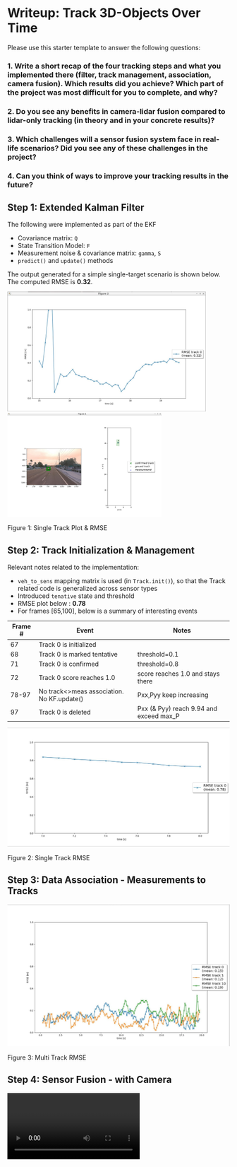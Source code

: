 # Writeup: Track 3D-Objects Over Time

Please use this starter template to answer the following questions:

### 1. Write a short recap of the four tracking steps and what you implemented there (filter, track management, association, camera fusion). Which results did you achieve? Which part of the project was most difficult for you to complete, and why?


### 2. Do you see any benefits in camera-lidar fusion compared to lidar-only tracking (in theory and in your concrete results)? 


### 3. Which challenges will a sensor fusion system face in real-life scenarios? Did you see any of these challenges in the project?


### 4. Can you think of ways to improve your tracking results in the future?



## Step 1: Extended Kalman Filter

The following were implemented as part of the EKF
- Covariance matrix: `Q`
- State Transition Model: `F` 
- Measurement noise & covariance matrix: `gamma`, `S`
- `predict()` and `update()` methods

The output generated for a simple single-target scenario is shown below. 
The computed RMSE is **0.32**.

<img src="screenshots/step1_rmse.jpg" width="450"></img>
<img src="screenshots/step1_single_track_plot.jpg" width="350"></img>
<figcaption>Figure 1: Single Track Plot & RMSE</figcaption>


## Step 2: Track Initialization & Management 

Relevant notes related to the implementation:
- `veh_to_sens` mapping matrix is used (in `Track.init()`), so that the Track related code is generalized across sensor types
- Introduced `tenative` state and threshold
- RMSE plot below : **0.78**
- For frames [65,100], below is a summary of interesting events

| Frame # |                   Event                    |                  Notes                  |
| ------- | ------------------------------------------ | --------------------------------------- |
| 67      | Track 0 is initialized                     |                                         |
| 68      | Track 0 is marked tentative                | threshold=0.1                           |
| 71      | Track 0 is confirmed                       | threshold=0.8                           |
| 72      | Track 0 score reaches 1.0                  | score reaches 1.0 and stays there       |
| 78-97   | No track<>meas association. No KF.update() | Pxx,Pyy keep increasing                 |
| 97      | Track 0 is deleted                         | Pxx (& Pyy) reach 9.94 and exceed max_P |

<img src="screenshots/step2_rmse.jpg" width="600"></img>
<figcaption>Figure 2: Single Track RMSE</figcaption>


## Step 3: Data Association - Measurements to Tracks

<img src="screenshots/step3_rmse.jpg" width="600"></img>
<figcaption>Figure 3: Multi Track RMSE</figcaption>


## Step 4: Sensor Fusion - with Camera
![](screenshots/step4_video.mp4)
